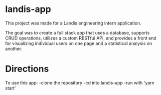 # landis-app

This project was made for a Landis engineering intern application.

The goal was to create a full stack app that uses a database, supports CRUD operations, utilizes a custom RESTful API, and provides a front end for visualizing individual users on one page and a statistical analysis on another.

# Directions

To use this app:
-clone the repository
-cd into landis-app
-run with 'yarn start'
